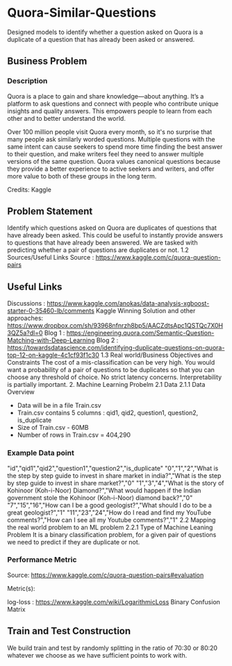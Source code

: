 # Quora-Similar-Questions
Designed models to identify whether a question asked on Quora is a duplicate of a question that has already been asked or answered.

## Business Problem
### Description
Quora is a place to gain and share knowledge—about anything. It’s a platform to ask questions and connect with people who contribute unique insights and quality answers. This empowers people to learn from each other and to better understand the world.

Over 100 million people visit Quora every month, so it's no surprise that many people ask similarly worded questions. Multiple questions with the same intent can cause seekers to spend more time finding the best answer to their question, and make writers feel they need to answer multiple versions of the same question. Quora values canonical questions because they provide a better experience to active seekers and writers, and offer more value to both of these groups in the long term.

Credits: Kaggle

## Problem Statement

Identify which questions asked on Quora are duplicates of questions that have already been asked.
This could be useful to instantly provide answers to questions that have already been answered.
We are tasked with predicting whether a pair of questions are duplicates or not.
1.2 Sources/Useful Links
Source : https://www.kaggle.com/c/quora-question-pairs 

## Useful Links
Discussions : https://www.kaggle.com/anokas/data-analysis-xgboost-starter-0-35460-lb/comments
Kaggle Winning Solution and other approaches: https://www.dropbox.com/sh/93968nfnrzh8bp5/AACZdtsApc1QSTQc7X0H3QZ5a?dl=0
Blog 1 : https://engineering.quora.com/Semantic-Question-Matching-with-Deep-Learning
Blog 2 : https://towardsdatascience.com/identifying-duplicate-questions-on-quora-top-12-on-kaggle-4c1cf93f1c30
1.3 Real world/Business Objectives and Constraints
The cost of a mis-classification can be very high.
You would want a probability of a pair of questions to be duplicates so that you can choose any threshold of choice.
No strict latency concerns.
Interpretability is partially important.
2. Machine Learning Probelm
2.1 Data
2.1.1 Data Overview
- Data will be in a file Train.csv 
- Train.csv contains 5 columns : qid1, qid2, question1, question2, is_duplicate 
- Size of Train.csv - 60MB 
- Number of rows in Train.csv = 404,290

### Example Data point
"id","qid1","qid2","question1","question2","is_duplicate"
"0","1","2","What is the step by step guide to invest in share market in india?","What is the step by step guide to invest in share market?","0"
"1","3","4","What is the story of Kohinoor (Koh-i-Noor) Diamond?","What would happen if the Indian government stole the Kohinoor (Koh-i-Noor) diamond back?","0"
"7","15","16","How can I be a good geologist?","What should I do to be a great geologist?","1"
"11","23","24","How do I read and find my YouTube comments?","How can I see all my Youtube comments?","1"
2.2 Mapping the real world problem to an ML problem
2.2.1 Type of Machine Leaning Problem
It is a binary classification problem, for a given pair of questions we need to predict if they are duplicate or not.

### Performance Metric
Source: https://www.kaggle.com/c/quora-question-pairs#evaluation

Metric(s):

log-loss : https://www.kaggle.com/wiki/LogarithmicLoss
Binary Confusion Matrix

## Train and Test Construction
We build train and test by randomly splitting in the ratio of 70:30 or 80:20 whatever we choose as we have sufficient points to work with.

